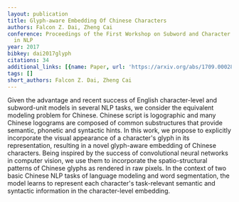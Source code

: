 ```yaml
---
layout: publication
title: Glyph-aware Embedding Of Chinese Characters
authors: Falcon Z. Dai, Zheng Cai
conference: Proceedings of the First Workshop on Subword and Character Level Models
  in NLP
year: 2017
bibkey: dai2017glyph
citations: 34
additional_links: [{name: Paper, url: 'https://arxiv.org/abs/1709.00028'}]
tags: []
short_authors: Falcon Z. Dai, Zheng Cai
---
```

Given the advantage and recent success of English character-level and
subword-unit models in several NLP tasks, we consider the equivalent modeling
problem for Chinese. Chinese script is logographic and many Chinese logograms
are composed of common substructures that provide semantic, phonetic and
syntactic hints. In this work, we propose to explicitly incorporate the visual
appearance of a character's glyph in its representation, resulting in a novel
glyph-aware embedding of Chinese characters. Being inspired by the success of
convolutional neural networks in computer vision, we use them to incorporate
the spatio-structural patterns of Chinese glyphs as rendered in raw pixels. In
the context of two basic Chinese NLP tasks of language modeling and word
segmentation, the model learns to represent each character's task-relevant
semantic and syntactic information in the character-level embedding.